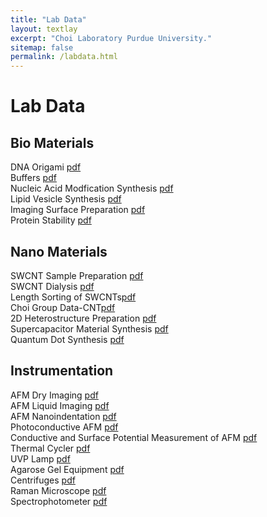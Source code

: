 ```yaml
---
title: "Lab Data"
layout: textlay
excerpt: "Choi Laboratory Purdue University."
sitemap: false
permalink: /labdata.html
---
```


# Lab Data

## Bio Materials
DNA Origami <a href="{{ site.url }}{{ site.baseurl }}/images/labdata/1_1_dna_origami.pdf">pdf</a><br>
Buffers <a href="{{ site.url }}{{ site.baseurl }}/images/labdata/1_2_buffers.pdf">pdf</a><br>
Nucleic Acid Modfication Synthesis <a href="{{ site.url }}{{ site.baseurl }}/images/labdata/1_3_nueclic_acid_modfication_synthesis.pdf">pdf</a><br>
Lipid Vesicle Synthesis <a href="{{ site.url }}{{ site.baseurl }}/images/labdata/1_4_lipid_vesicle_synthesis.pdf">pdf</a><br>
Imaging Surface Preparation <a href="{{ site.url }}{{ site.baseurl }}/images/labdata/1_5_imaging_surface_preparation.pdf">pdf</a><br>
Protein Stability <a href="{{ site.url }}{{ site.baseurl }}/images/labdata/1_6_protein_stability.pdf">pdf</a><br>

## Nano Materials
SWCNT Sample Preparation <a href="{{ site.url }}{{ site.baseurl }}/images/labdata/2_1_cnt_sample_preparation.pdf">pdf</a><br>
SWCNT Dialysis <a href="{{ site.url }}{{ site.baseurl }}/images/labdata/2_2_swcnt_dialysis.pdf">pdf</a><br>
Length Sorting of SWCNTs<a href="{{ site.url }}{{ site.baseurl }}/images/labdata/2_3_length_sorting.pdf">pdf</a><br>
Choi Group Data-CNT<a href="{{ site.url }}{{ site.baseurl }}/images/labdata/2_7_choi_group_data_CNT.pdf">pdf</a><br>
2D Heterostructure Preparation <a href="{{ site.url }}{{ site.baseurl }}/images/labdata/2_4_2d_heterostructure_preparation.pdf">pdf</a><br>
Supercapacitor Material Synthesis <a href="{{ site.url }}{{ site.baseurl }}/images/labdata/2_5_supercapacitor.pdf">pdf</a><br>
Quantum Dot Synthesis <a href="{{ site.url }}{{ site.baseurl }}/images/labdata/2_6_quantum_dot_synthesis.pdf">pdf</a><br>

## Instrumentation
AFM Dry Imaging <a href="{{ site.url }}{{ site.baseurl }}/images/labdata/3_2_afm_dry_imaging.pdf">pdf</a><br>
AFM Liquid Imaging <a href="{{ site.url }}{{ site.baseurl }}/images/labdata/3_3_afm_liquid_imaging.pdf">pdf</a><br>
AFM Nanoindentation <a href="{{ site.url }}{{ site.baseurl }}/images/labdata/3_4_afm_nanoindentation.pdf">pdf</a><br>
Photoconductive AFM <a href="{{ site.url }}{{ site.baseurl }}/images/labdata/3_11_photoconductive_afm.pdf">pdf</a><br>
Conductive and Surface Potential Measurement of AFM <a href="{{ site.url }}{{ site.baseurl}}/images/labdata/3_12_Conductive and surface potential measurement of AFM.pdf">pdf</a><br>
Thermal Cycler <a href="{{ site.url }}{{ site.baseurl }}/images/labdata/3_5_thermal_cycler.pdf">pdf</a><br>
UVP Lamp <a href="{{ site.url }}{{ site.baseurl }}/images/labdata/3_5_1_uvp_lamp.pdf">pdf</a><br>
Agarose Gel Equipment <a href="{{ site.url }}{{ site.baseurl }}/images/labdata/3_6_agarose_gel_equipment.pdf">pdf</a><br>
Centrifuges <a href="{{ site.url }}{{ site.baseurl }}/images/labdata/3_7_centrifuge.pdf">pdf</a><br>
Raman Microscope <a href="{{ site.url }}{{ site.baseurl }}/images/labdata/3_8_raman_microscope.pdf">pdf</a><br>
Spectrophotometer <a href="{{ site.url }}{{ site.baseurl }}/images/labdata/3_9_spectrophotometer.pdf">pdf</a><br>



